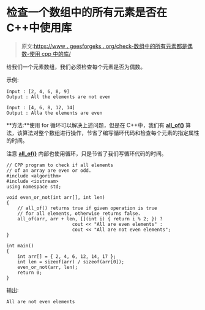 # 检查一个数组中的所有元素是否在 C++中使用库

> 原文:[https://www . geesforgeks . org/check-数组中的所有元素都是偶数-使用 cpp 中的库/](https://www.geeksforgeeks.org/check-all-the-elements-in-an-array-are-even-using-library-in-cpp/)

给我们一个元素数组，我们必须检查每个元素是否为偶数。

示例:

```
Input : [2, 4, 6, 8, 9]
Output : All the elements are not even

Input : [4, 6, 8, 12, 14]
Output : Alla the elements are even

```

**方法:**使用 for 循环可以解决上述问题，但是在 C++中，我们有 [**all_of()**](https://www.geeksforgeeks.org/useful-array-algorithms-in-c-stl/) 算法，该算法对整个数组进行操作，节省了编写循环代码和检查每个元素的指定属性的时间。

注意 [**all_of()**](https://www.geeksforgeeks.org/useful-array-algorithms-in-c-stl/) 内部也使用循环，只是节省了我们写循环代码的时间。

```
// CPP program to check if all elements
// of an array are even or odd.
#include <algorithm>
#include <iostream>
using namespace std;

void even_or_not(int arr[], int len)
{
    // all_of() returns true if given operation is true
    // for all elements, otherwise returns false.
    all_of(arr, arr + len, [](int i) { return i % 2; }) ? 
                        cout << "All are even elements" : 
                        cout << "All are not even elements";
}

int main()
{
    int arr[] = { 2, 4, 6, 12, 14, 17 };
    int len = sizeof(arr) / sizeof(arr[0]);
    even_or_not(arr, len);
    return 0;
}
```

输出:

```
All are not even elements

```